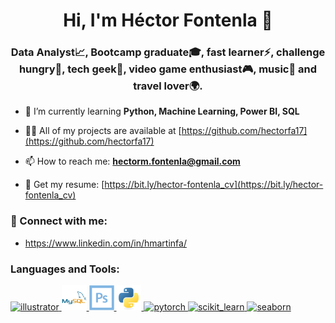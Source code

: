 <h1 align="center">Hi, I'm Héctor Fontenla 👋</h1>
<h3 align="center">Data Analyst📈, Bootcamp graduate🎓, fast learner⚡, challenge hungry💪‍, tech geek🤖, video game enthusiast🎮, music🎸 and travel lover🌍.</h3>

- 🌱 I’m currently learning **Python, Machine Learning, Power BI, SQL**

- 👨‍💻 All of my projects are available at [https://github.com/hectorfa17](https://github.com/hectorfa17)

- 📫 How to reach me: **hectorm.fontenla@gmail.com**

- 📄 Get my resume: [https://bit.ly/hector-fontenla_cv](https://bit.ly/hector-fontenla_cv)

<h3 align="left">🔗 Connect with me:</h3>

- https://www.linkedin.com/in/hmartinfa/ 

<p align="left">
</p>

<h3 align="left">Languages and Tools:</h3>
<p align="left"> <a href="https://www.adobe.com/in/products/illustrator.html" target="_blank" rel="noreferrer"> <img src="https://www.vectorlogo.zone/logos/adobe_illustrator/adobe_illustrator-icon.svg" alt="illustrator" width="40" height="40"/> </a> <a href="https://www.mysql.com/" target="_blank" rel="noreferrer"> <img src="https://raw.githubusercontent.com/devicons/devicon/master/icons/mysql/mysql-original-wordmark.svg" alt="mysql" width="40" height="40"/> </a> <a href="https://www.photoshop.com/en" target="_blank" rel="noreferrer"> <img src="https://raw.githubusercontent.com/devicons/devicon/master/icons/photoshop/photoshop-line.svg" alt="photoshop" width="40" height="40"/> </a> <a href="https://www.python.org" target="_blank" rel="noreferrer"> <img src="https://raw.githubusercontent.com/devicons/devicon/master/icons/python/python-original.svg" alt="python" width="40" height="40"/> </a> <a href="https://pytorch.org/" target="_blank" rel="noreferrer"> <img src="https://www.vectorlogo.zone/logos/pytorch/pytorch-icon.svg" alt="pytorch" width="40" height="40"/> </a> <a href="https://scikit-learn.org/" target="_blank" rel="noreferrer"> <img src="https://upload.wikimedia.org/wikipedia/commons/0/05/Scikit_learn_logo_small.svg" alt="scikit_learn" width="40" height="40"/> </a> <a href="https://seaborn.pydata.org/" target="_blank" rel="noreferrer"> <img src="https://seaborn.pydata.org/_images/logo-mark-lightbg.svg" alt="seaborn" width="40" height="40"/> </a> </p>
